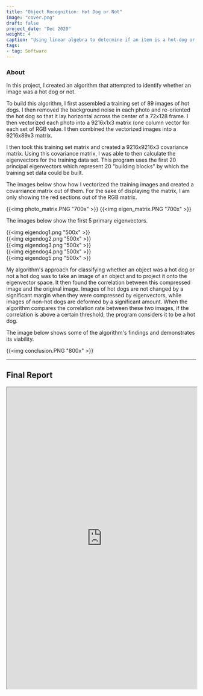 ```yaml
---
title: "Object Recognition: Hot Dog or Not"
image: "cover.png"
draft: false
project_date: "Dec 2020"
weight: 4
caption: "Using linear algebra to determine if an item is a hot-dog or not"
tags:
- tag: Software
---
```


### About

In this project, I created an algorithm that attempted to identify whether an image was a hot dog or not. 

To build this algorithm, I first assembled a training set of 89 images of hot dogs. I then removed the background noise in each photo and re-oriented the hot dog so that it lay horizontal across the center of a 72x128 frame. I then vectorized each photo into a 9216x1x3 matrix (one column vector for each set of RGB value. I then combined the vectorized images into a 9216x89x3 matrix. 

I then took this training set matrix and created a 9216x9216x3 covariance matrix. Using this covariance matrix, I was able to then calculate the eigenvectors for the training data set. This program uses the first 20 principal eigenvectors which represent 20 "building blocks" by which the training set data could be built.

The images below show how I vectorized the training images and created a covarriance matrix out of them. For the sake of displaying the matrix, I am only showing the red sections out of the RGB matrix.

{{<img photo_matrix.PNG "700x" >}}
{{<img eigen_matrix.PNG "700x" >}}

The images below show the first 5 primary eigenvectors.

{{<img eigendog1.png "500x" >}}
<br/>
{{<img eigendog2.png "500x" >}}
<br/>
{{<img eigendog3.png "500x" >}}
<br/>
{{<img eigendog4.png "500x" >}}
<br/>
{{<img eigendog5.png "500x" >}}
<br/>

My algorithm's approach for classifying whether an object was a hot dog or not a hot dog was to take an image of an object and to project it onto the eigenvector space. It then found the correlation between this compressed image and the original image. Images of hot dogs are not changed by a significant margin when they were compressed by eigenvectors, while images of non-hot dogs are deformed by a significant amount.
When the algorithm compares the correlation rate between these two images, if the correlation is above a certain threshold, the program considers it to be a hot dog.

The image below shows some of the algorithm's findings and demonstrates its viability.

{{<img conclusion.PNG "800x" >}}

---
## Final Report
<iframe src="https://drive.google.com/file/d/1gG6pCWpDNPaFriDvA_YELosfVvA4JW9T/preview" width="100%" height="800" allow="autoplay"></iframe>